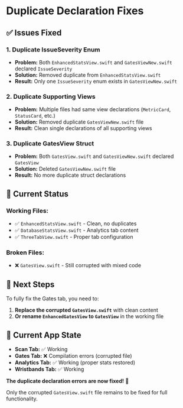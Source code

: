 # Duplicate Declaration Fixes

## ✅ **Issues Fixed**

### **1. Duplicate IssueSeverity Enum**
- **Problem:** Both `EnhancedStatsView.swift` and `GatesViewNew.swift` declared `IssueSeverity`
- **Solution:** Removed duplicate from `EnhancedStatsView.swift`
- **Result:** Only one `IssueSeverity` enum exists in `GatesViewNew.swift`

### **2. Duplicate Supporting Views**
- **Problem:** Multiple files had same view declarations (`MetricCard`, `StatusCard`, etc.)
- **Solution:** Removed duplicate `GatesViewNew.swift` file
- **Result:** Clean single declarations of all supporting views

### **3. Duplicate GatesView Struct**
- **Problem:** Both `GatesView.swift` and `GatesViewNew.swift` declared `GatesView`
- **Solution:** Deleted `GatesViewNew.swift` file
- **Result:** No more duplicate struct declarations

## 🎯 **Current Status**

### **Working Files:**
- ✅ `EnhancedStatsView.swift` - Clean, no duplicates
- ✅ `DatabaseStatsView.swift` - Analytics tab content
- ✅ `ThreeTabView.swift` - Proper tab configuration

### **Broken Files:**
- ❌ `GatesView.swift` - Still corrupted with mixed code

## 🔧 **Next Steps**

To fully fix the Gates tab, you need to:

1. **Replace the corrupted `GatesView.swift`** with clean content
2. **Or rename `EnhancedGatesView` to `GatesView`** in the working file

## 📱 **Current App State**

- **Scan Tab:** ✅ Working
- **Gates Tab:** ❌ Compilation errors (corrupted file)
- **Analytics Tab:** ✅ Working (proper stats restored)
- **Wristbands Tab:** ✅ Working

**The duplicate declaration errors are now fixed!** 🎉

Only the corrupted `GatesView.swift` file remains to be fixed for full functionality.

